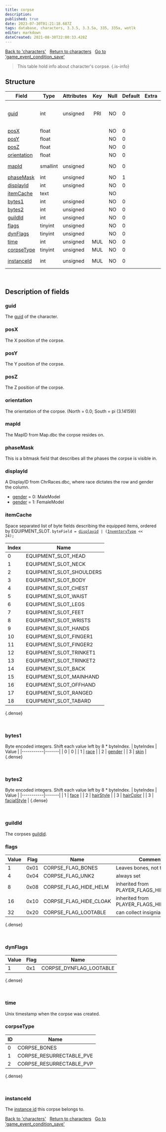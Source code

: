 ```yaml
---
title: corpse
description: 
published: true
date: 2023-07-30T01:21:18.687Z
tags: database, characters, 3.3.5, 3.3.5a, 335, 335a, wotlk
editor: markdown
dateCreated: 2021-08-30T22:00:33.428Z
---
```


<a href="https://trinitycore.info/en/database/335/characters/characters" class="mt-5 v-btn v-btn--depressed v-btn--flat v-btn--outlined theme--light v-size--default darkblue--text text--lighten-3"><span class="v-btn__content"><i aria-hidden="true" class="v-icon notranslate v-icon--left mdi mdi-arrow-left theme--light"></i><span>Back to 'characters'</span></span></a>&nbsp;&nbsp;&nbsp;<a href="https://trinitycore.info/en/database/335/characters/home" class="mt-5 v-btn v-btn--depressed v-btn--flat v-btn--outlined theme--light v-size--default darkblue--text text--lighten-3"><span class="v-btn__content"><i aria-hidden="true" class="v-icon notranslate v-icon--left mdi mdi-home-outline theme--light"></i><span>Return to characters</span></span></a>&nbsp;&nbsp;&nbsp;<a href="https://trinitycore.info/en/database/335/characters/game_event_condition_save" class="mt-5 v-btn v-btn--depressed v-btn--flat v-btn--outlined theme--light v-size--default darkblue--text text--lighten-3"><span class="v-btn__content"><span>Go to 'game_event_condition_save'</span><i aria-hidden="true" class="v-icon notranslate v-icon--right mdi mdi-arrow-right theme--light"></i></span></a>

> This table hold info about character's corpse.
{.is-info}


## Structure

| Field | Type | Attributes | Key | Null | Default | Extra | Comment |
| --- | --- | --- | :---: | :---: | --- | --- | --- |
| [guid](#guid) | int | unsigned | PRI | NO | 0 |  | Character Global Unique Identifier |
| [posX](#posx) | float |  |  | NO | 0 |  |  |
| [posY](#posy) | float |  |  | NO | 0 |  |  |
| [posZ](#posz) | float |  |  | NO | 0 |  |  |
| [orientation](#orientation) | float |  |  | NO | 0 |  |  |
| [mapId](#mapid) | smallint | unsigned |  | NO | 0 |  | Map Identifier |
| [phaseMask](#phasemask) | int | unsigned |  | NO | 1 |  |  |
| [displayId](#displayid) | int | unsigned |  | NO | 0 |  |  |
| [itemCache](#itemcache) | text |  |  | NO |  |  |  |
| [bytes1](#bytes1) | int | unsigned |  | NO | 0 |  |  |
| [bytes2](#bytes2) | int | unsigned |  | NO | 0 |  |  |
| [guildId](#guildid) | int | unsigned |  | NO | 0 |  |  |
| [flags](#flags) | tinyint | unsigned |  | NO | 0 |  |  |
| [dynFlags](#dynflags) | tinyint | unsigned |  | NO | 0 |  |  |
| [time](#time) | int | unsigned | MUL | NO | 0 |  |  |
| [corpseType](#corpsetype) | tinyint | unsigned | MUL | NO | 0 |  |  |
| [instanceId](#instanceid) | int | unsigned | MUL | NO | 0 |  | Instance Identifier |
&nbsp;
## Description of fields

### guid
The [guid](../characters/characters#guid) of the character.
&nbsp;

### posX
The X position of the corpse.
&nbsp;

### posY
The Y position of the corpse.
&nbsp;

### posZ
The Z position of the corpse.
&nbsp;

### orientation
The orientation of the corpse. (North = 0.0; South = pi (3.14159))
&nbsp;

### mapId
The MapID from Map.dbc the corpse resides on.

### phaseMask
This is a bitmask field that describes all the phases the corpse is visible in.
&nbsp;

### displayId
A DisplayID from ChrRaces.dbc, where race dictates the row and gender the column.
* [gender](../characters/characters#gender) = 0: MaleModel
* [gender](../characters/characters#gender) = 1: FemaleModel
&nbsp;

### itemCache
Space separated list of byte fields describing the equipped items, ordered by EQUIPMENT_SLOT.
<code>byteField = [displayid](../world/item_template#displayid) | ([InventoryType](../world/item_template#inventorytype) << 24);</code>

| Index | Name |
|-------|------|
| 0 | EQUIPMENT_SLOT_HEAD |
| 1 | EQUIPMENT_SLOT_NECK |
| 2 | EQUIPMENT_SLOT_SHOULDERS |
| 3 | EQUIPMENT_SLOT_BODY |
| 4 | EQUIPMENT_SLOT_CHEST |
| 5 | EQUIPMENT_SLOT_WAIST |
| 6 | EQUIPMENT_SLOT_LEGS |
| 7 | EQUIPMENT_SLOT_FEET |
| 8 | EQUIPMENT_SLOT_WRISTS |
| 9 | EQUIPMENT_SLOT_HANDS |
| 10 | EQUIPMENT_SLOT_FINGER1 |
| 11 | EQUIPMENT_SLOT_FINGER2 |
| 12 | EQUIPMENT_SLOT_TRINKET1 |
| 13 | EQUIPMENT_SLOT_TRINKET2 |
| 14 | EQUIPMENT_SLOT_BACK |
| 15 | EQUIPMENT_SLOT_MAINHAND |
| 16 | EQUIPMENT_SLOT_OFFHAND |
| 17 | EQUIPMENT_SLOT_RANGED |
| 18 | EQUIPMENT_SLOT_TABARD |
{.dense}

&nbsp;

### bytes1
Byte encoded integers. Shift each value left by 8 * byteIndex.
| byteIndex | Value |
|-----------|-------|
| 0 | 0 |
| 1 | [race](../characters/characters#race) |
| 2 | [gender](../characters/characters#gender) |
| 3 | [skin](../characters/characters#skin) |
{.dense}

&nbsp;

### bytes2
Byte encoded integers. Shift each value left by 8 * byteIndex.
| byteIndex | Value |
|-----------|-------|
| 1 | [face](../characters/characters#face) |
| 2 | [hairStyle](../characters/characters#hairstyle) |
| 3 | [hairColor](../characters/characters#haircolor) |
| 3 | [facialStyle](../characters/characters#facialstyle) |
{.dense}

&nbsp;

### guildId
The corpses [guildid](../characters/guild#guildid).
&nbsp;

### flags
| Value | Flag | Name | Comment |
|-------|------|------|---------|
| 1 | 0x01 | CORPSE_FLAG_BONES | Leaves bones, not the body. |
| 4 | 0x04 | CORPSE_FLAG_UNK2 | always set |
| 8 | 0x08 | CORPSE_FLAG_HIDE_HELM | inherited from PLAYER_FLAGS_HIDE_HELM |
| 16 | 0x10 | CORPSE_FLAG_HIDE_CLOAK | inherited from PLAYER_FLAGS_HIDE_CLOAK |
| 32 | 0x20 | CORPSE_FLAG_LOOTABLE | can collect insignia in BGs |
{.dense}

&nbsp;

### dynFlags
| Value | Flag | Name |
|-------|------|------|
| 1 | 0x1 | CORPSE_DYNFLAG_LOOTABLE |
{.dense}

&nbsp;

### time
Unix timestamp when the corpse was created.
&nbsp;

### corpseType
| ID | Name |
|----|------|
| 0 | CORPSE_BONES |
| 1 | CORPSE_RESURRECTABLE_PVE |
| 2 | CORPSE_RESURRECTABLE_PVP |
{.dense}

&nbsp;

### instanceId
The [instance id](../characters/instance#id) this corpse belongs to.
&nbsp;

<a href="https://trinitycore.info/en/database/335/characters/characters" class="mt-5 v-btn v-btn--depressed v-btn--flat v-btn--outlined theme--light v-size--default darkblue--text text--lighten-3"><span class="v-btn__content"><i aria-hidden="true" class="v-icon notranslate v-icon--left mdi mdi-arrow-left theme--light"></i><span>Back to 'characters'</span></span></a>&nbsp;&nbsp;&nbsp;<a href="https://trinitycore.info/en/database/335/characters/home" class="mt-5 v-btn v-btn--depressed v-btn--flat v-btn--outlined theme--light v-size--default darkblue--text text--lighten-3"><span class="v-btn__content"><i aria-hidden="true" class="v-icon notranslate v-icon--left mdi mdi-home-outline theme--light"></i><span>Return to characters</span></span></a>&nbsp;&nbsp;&nbsp;<a href="https://trinitycore.info/en/database/335/characters/game_event_condition_save" class="mt-5 v-btn v-btn--depressed v-btn--flat v-btn--outlined theme--light v-size--default darkblue--text text--lighten-3"><span class="v-btn__content"><span>Go to 'game_event_condition_save'</span><i aria-hidden="true" class="v-icon notranslate v-icon--right mdi mdi-arrow-right theme--light"></i></span></a>
